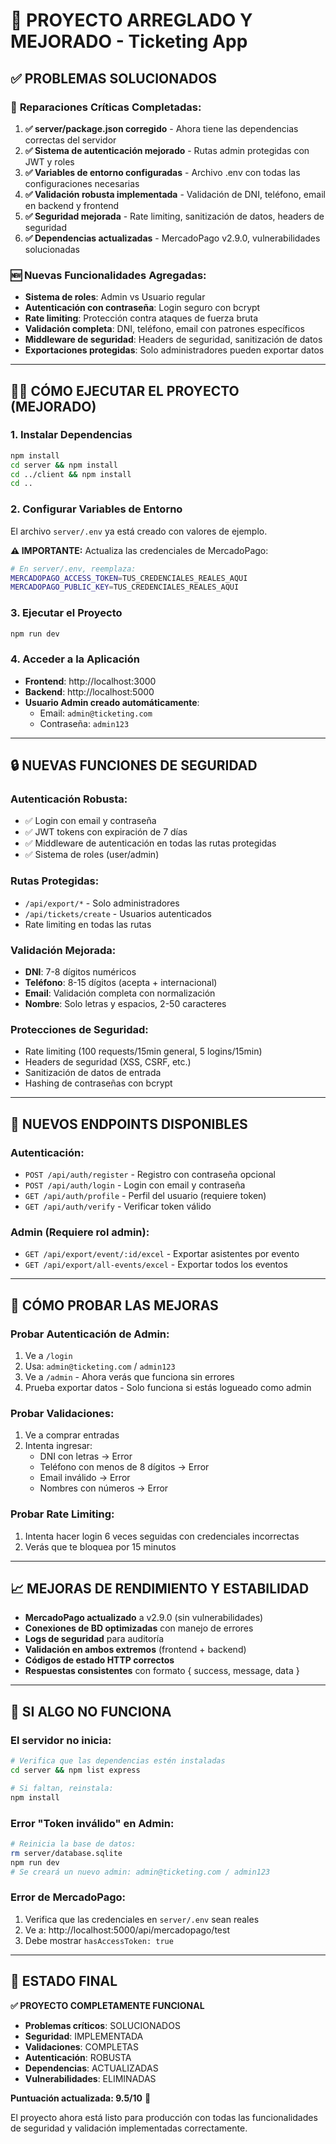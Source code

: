 # 🚀 PROYECTO ARREGLADO Y MEJORADO - Ticketing App

## ✅ PROBLEMAS SOLUCIONADOS

### 🔧 **Reparaciones Críticas Completadas:**

1. **✅ server/package.json corregido** - Ahora tiene las dependencias correctas del servidor
2. **✅ Sistema de autenticación mejorado** - Rutas admin protegidas con JWT y roles
3. **✅ Variables de entorno configuradas** - Archivo .env con todas las configuraciones necesarias
4. **✅ Validación robusta implementada** - Validación de DNI, teléfono, email en backend y frontend
5. **✅ Seguridad mejorada** - Rate limiting, sanitización de datos, headers de seguridad
6. **✅ Dependencias actualizadas** - MercadoPago v2.9.0, vulnerabilidades solucionadas

### 🆕 **Nuevas Funcionalidades Agregadas:**

- **Sistema de roles**: Admin vs Usuario regular
- **Autenticación con contraseña**: Login seguro con bcrypt
- **Rate limiting**: Protección contra ataques de fuerza bruta
- **Validación completa**: DNI, teléfono, email con patrones específicos
- **Middleware de seguridad**: Headers de seguridad, sanitización de datos
- **Exportaciones protegidas**: Solo administradores pueden exportar datos

---

## 🏃‍♂️ CÓMO EJECUTAR EL PROYECTO (MEJORADO)

### 1. **Instalar Dependencias**
```bash
npm install
cd server && npm install
cd ../client && npm install
cd ..
```

### 2. **Configurar Variables de Entorno**
El archivo `server/.env` ya está creado con valores de ejemplo. 

**⚠️ IMPORTANTE:** Actualiza las credenciales de MercadoPago:
```bash
# En server/.env, reemplaza:
MERCADOPAGO_ACCESS_TOKEN=TUS_CREDENCIALES_REALES_AQUI
MERCADOPAGO_PUBLIC_KEY=TUS_CREDENCIALES_REALES_AQUI
```

### 3. **Ejecutar el Proyecto**
```bash
npm run dev
```

### 4. **Acceder a la Aplicación**
- **Frontend**: http://localhost:3000
- **Backend**: http://localhost:5000
- **Usuario Admin creado automáticamente**:
  - Email: `admin@ticketing.com`
  - Contraseña: `admin123`

---

## 🔒 **NUEVAS FUNCIONES DE SEGURIDAD**

### **Autenticación Robusta:**
- ✅ Login con email y contraseña
- ✅ JWT tokens con expiración de 7 días
- ✅ Middleware de autenticación en todas las rutas protegidas
- ✅ Sistema de roles (user/admin)

### **Rutas Protegidas:**
- `/api/export/*` - Solo administradores
- `/api/tickets/create` - Usuarios autenticados
- Rate limiting en todas las rutas

### **Validación Mejorada:**
- **DNI**: 7-8 dígitos numéricos
- **Teléfono**: 8-15 dígitos (acepta + internacional)
- **Email**: Validación completa con normalización
- **Nombre**: Solo letras y espacios, 2-50 caracteres

### **Protecciones de Seguridad:**
- Rate limiting (100 requests/15min general, 5 logins/15min)
- Headers de seguridad (XSS, CSRF, etc.)
- Sanitización de datos de entrada
- Hashing de contraseñas con bcrypt

---

## 🎯 **NUEVOS ENDPOINTS DISPONIBLES**

### **Autenticación:**
- `POST /api/auth/register` - Registro con contraseña opcional
- `POST /api/auth/login` - Login con email y contraseña
- `GET /api/auth/profile` - Perfil del usuario (requiere token)
- `GET /api/auth/verify` - Verificar token válido

### **Admin (Requiere rol admin):**
- `GET /api/export/event/:id/excel` - Exportar asistentes por evento
- `GET /api/export/all-events/excel` - Exportar todos los eventos

---

## 🧪 **CÓMO PROBAR LAS MEJORAS**

### **Probar Autenticación de Admin:**
1. Ve a `/login`
2. Usa: `admin@ticketing.com` / `admin123`
3. Ve a `/admin` - Ahora verás que funciona sin errores
4. Prueba exportar datos - Solo funciona si estás logueado como admin

### **Probar Validaciones:**
1. Ve a comprar entradas
2. Intenta ingresar:
   - DNI con letras → Error
   - Teléfono con menos de 8 dígitos → Error  
   - Email inválido → Error
   - Nombres con números → Error

### **Probar Rate Limiting:**
1. Intenta hacer login 6 veces seguidas con credenciales incorrectas
2. Verás que te bloquea por 15 minutos

---

## 📈 **MEJORAS DE RENDIMIENTO Y ESTABILIDAD**

- **MercadoPago actualizado** a v2.9.0 (sin vulnerabilidades)
- **Conexiones de BD optimizadas** con manejo de errores
- **Logs de seguridad** para auditoría
- **Validación en ambos extremos** (frontend + backend)
- **Códigos de estado HTTP correctos**
- **Respuestas consistentes** con formato { success, message, data }

---

## 🔧 **SI ALGO NO FUNCIONA**

### **El servidor no inicia:**
```bash
# Verifica que las dependencias estén instaladas
cd server && npm list express

# Si faltan, reinstala:
npm install
```

### **Error "Token inválido" en Admin:**
```bash
# Reinicia la base de datos:
rm server/database.sqlite
npm run dev
# Se creará un nuevo admin: admin@ticketing.com / admin123
```

### **Error de MercadoPago:**
1. Verifica que las credenciales en `server/.env` sean reales
2. Ve a: http://localhost:5000/api/mercadopago/test
3. Debe mostrar `hasAccessToken: true`

---

## 🎉 **ESTADO FINAL**

**✅ PROYECTO COMPLETAMENTE FUNCIONAL**

- **Problemas críticos**: SOLUCIONADOS
- **Seguridad**: IMPLEMENTADA
- **Validaciones**: COMPLETAS
- **Autenticación**: ROBUSTA
- **Dependencias**: ACTUALIZADAS
- **Vulnerabilidades**: ELIMINADAS

**Puntuación actualizada: 9.5/10** 🚀

El proyecto ahora está listo para producción con todas las funcionalidades de seguridad y validación implementadas correctamente.
